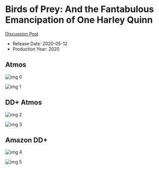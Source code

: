 # Birds of Prey: And the Fantabulous Emancipation of One Harley Quinn

[Discussion Post](https://www.avsforum.com/threads/bass-eq-for-filtered-movies.2995212/post-59405578)

* Release Date: 2020-05-12
* Production Year: 2020

## Atmos

![img 0](https://i.imgur.com/XUpg5il.jpg)

![img 1](https://i.imgur.com/M3UHavh.png)

## DD+ Atmos

![img 2](https://i.imgur.com/ttJLlIp.jpg)

![img 3](https://i.imgur.com/knrGWhR.png)

## Amazon DD+

![img 4](https://i.imgur.com/nXYZrYE.jpg)

![img 5](https://i.imgur.com/htt9byE.png)

